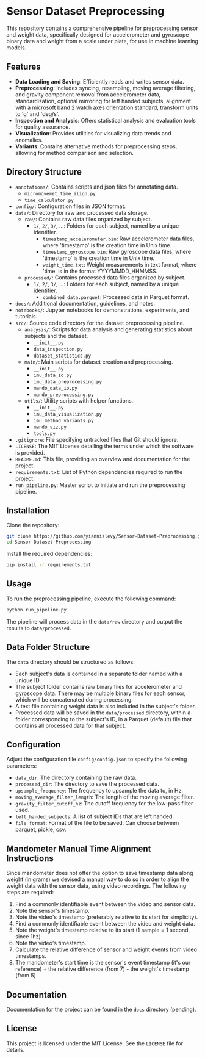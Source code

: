 # Sensor Dataset Preprocessing

This repository contains a comprehensive pipeline for preprocessing sensor and weight data, specifically designed for accelerometer and gyroscope binary data and weight from a scale under plate, for use in machine learning models.

## Features

- **Data Loading and Saving**: Efficiently reads and writes sensor data.
- **Preprocessing**: Includes syncing, resampling, moving average filtering, and gravity component removal from accelerometer data, standardization, optional mirroring for left handed subjects, alignment with a microsoft band 2 watch axes orientation standard, transform units to 'g' and 'deg/s'.
- **Inspection and Analysis**: Offers statistical analysis and evaluation tools for quality assurance.
- **Visualization**: Provides utilities for visualizing data trends and anomalies.
- **Variants**: Contains alternative methods for preprocessing steps, allowing for method comparison and selection.

## Directory Structure

- `annotations/`: Contains scripts and json files for annotating data.
  - `micromovemet_time_align.py`
  - `time_calculator.py`
- `config/`: Configuration files in JSON format.
- `data/`: Directory for raw and processed data storage.
  - `raw/`: Contains raw data files organized by subject.
    - `1/`, `2/`, `3/`, ...: Folders for each subject, named by a unique identifier.
      - `timestamp_accelerometer.bin`: Raw accelerometer data files, where 'timestamp' is the creation time in Unix time.
      - `timestamp_gyroscope.bin`: Raw gyroscope data files, where 'timestamp' is the creation time in Unix time.
      - `weight_time.txt`: Weight measurements in text format, where 'time' is in the format YYYYMMDD_HHMMSS.
  - `processed/`: Contains processed data files organized by subject.
    - `1/`, `2/`, `3/`, ...: Folders for each subject, named by a unique identifier.
      - `combined_data.parquet`: Processed data in Parquet format.
- `docs/`: Additional documentation, guidelines, and notes.
- `notebooks/`: Jupyter notebooks for demonstrations, experiments, and tutorials.
- `src/`: Source code directory for the dataset preprocessing pipeline.
  - `analysis/`: Scripts for data analysis and generating statistics about subjects and the dataset.
    - `__init__.py`
    - `data_inspection.py`
    - `dataset_statistics.py`
  - `main/`: Main scripts for dataset creation and preprocessing.
    - `__init__.py`
    - `imu_data_io.py`
    - `imu_data_preprocessing.py`
    - `mando_data_io.py`
    - `mando_preprocessing.py`
  - `utils/`: Utility scripts with helper functions.
    - `__init__.py`
    - `imu_data_visualization.py`
    - `imu_method_variants.py`
    - `mando_viz.py`
    - `tools.py`
- `.gitignore`: File specifying untracked files that Git should ignore.
- `LICENSE`: The MIT License detailing the terms under which the software is provided.
- `README.md`: This file, providing an overview and documentation for the project.
- `requirements.txt`: List of Python dependencies required to run the project.
- `run_pipeline.py`: Master script to initiate and run the preprocessing pipeline.

## Installation

Clone the repository:

```bash
git clone https://github.com/yiannislevy/Sensor-Dataset-Preprocessing.git
cd Sensor-Dataset-Preprocessing
```

Install the required dependencies:

```bash
pip install -r requirements.txt
```

## Usage

To run the preprocessing pipeline, execute the following command:

```bash
python run_pipeline.py
```
The pipeline will process data in the `data/raw` directory and output the results to `data/processed`.

## Data Folder Structure

The `data` directory should be structured as follows:

- Each subject's data is contained in a separate folder named with a unique ID.
- The subject folder contains raw binary files for accelerometer and gyroscope data. There may be multiple binary files for each sensor, which will be concatenated during processing.
- A text file containing weight data is also included in the subject's folder.
- Processed data will be saved in the `data/processed` directory, within a folder corresponding to the subject's ID, in a Parquet (default) file that contains all processed data for that subject.

## Configuration

Adjust the configuration file `config/config.json` to specify the following parameters:

- `data_dir`: The directory containing the raw data.
- `processed_dir`: The directory to save the processed data.
- `upsample_frequency`: The frequency to upsample the data to, in Hz.
- `moving_average_filter_length`: The length of the moving average filter.
- `gravity_filter_cutoff_hz`: The cutoff frequency for the low-pass filter used.
- `left_handed_subjects`: A list of subject IDs that are left handed.
- `file_format`: Format of the file to be saved. Can choose between parquet, pickle, csv.

## Mandometer Manual Time Alignment Instructions

Since mandometer does not offer the option to save timestamp data along weight (in grams) we devised a manual way to do so in order to align the weight data with the sensor data, using video recordings. The following steps are required:

1. Find a commonly identifiable event between the video and sensor data.
2. Note the sensor's timestamp.
3. Note the video's timestamp (preferably relative to its start for simplicity).
4. Find a commonly identifiable event between the video and weight data.
5. Note the weight's timestamp relative to its start (1 sample = 1 second, since 1hz)
6. Note the video's timestamp.
7. Calculate the relative difference of sensor and weight events from video timestamps.
8. The mandometer's start time is the sensor's event timestamp (it's our reference) + the relative difference (from 7) - the weight's timestamp (from 5)

## Documentation

Documentation for the project can be found in the `docs` directory (pending).

## License

This project is licensed under the MIT License. See the `LICENSE` file for details.
